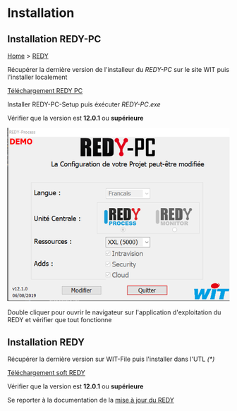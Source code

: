 # Installation

## Installation REDY-PC

[Home](../sitemap.md) > [REDY](index.md)

Récupérer la dernière version de l'installeur du *REDY-PC* sur le site WIT puis l'installer localement

[Téléchargement REDY PC](https://www.wit.fr/telechargement-par-produits/download-info/redy-pc-logiciel/)

Installer REDY-PC-Setup puis éxécuter *REDY-PC.exe*

Vérifier que la version est **12.0.1** ou **supérieure**

![REDY PC](/assets/redyPCexe.png)

Double cliquer pour ouvrir le navigateur sur l'application d'exploitation du REDY et vérifier que tout fonctionne

## Installation REDY

Récupérer la dernière version sur WIT-File puis l'installer dans l'UTL _(*)_

[Téléchargement soft REDY](https://www.wit.fr/telechargement-par-produits/download-tag/redy,logiciel/)

Vérifier que la version est **12.0.1** ou **supérieure**

Se reporter à la documentation de la [mise à jour du REDY](https://www.wit.fr/telechargement-par-produits/download-info/faq-70-mise-a-jour-dun-redy/)